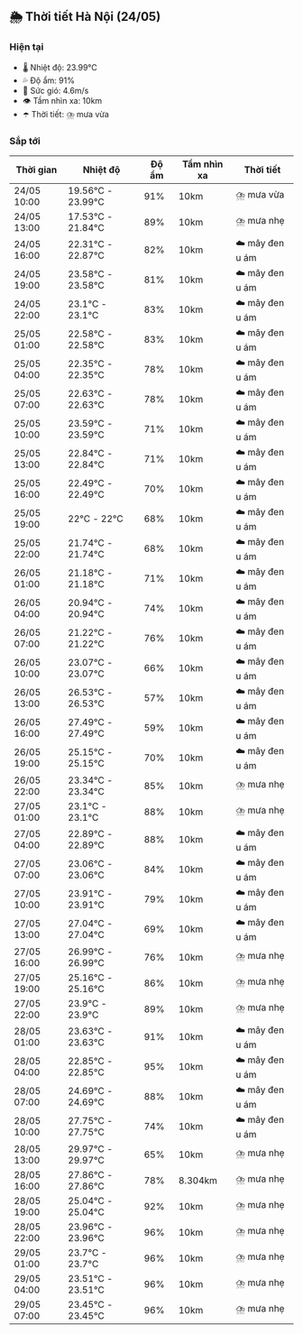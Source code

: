 ## 🌦️ Thời tiết Hà Nội (24/05)

### Hiện tại

- 🌡️ Nhiệt độ: 23.99℃
- 💦 Độ ẩm: 91%
- 💨 Sức gió: 4.6m/s
- 👁️ Tầm nhìn xa: 10km
- ☂️ Thời tiết: ⛈️ mưa vừa

### Sắp tới

| Thời gian | Nhiệt độ | Độ ẩm | Tầm nhìn xa | Thời tiết |
| --- | --- | --- | --- | --- |
| 24/05 10:00 | 19.56℃ - 23.99℃ | 91% | 10km | ⛈️ mưa vừa |
| 24/05 13:00 | 17.53℃ - 21.84℃ | 89% | 10km | ⛈️ mưa nhẹ |
| 24/05 16:00 | 22.31℃ - 22.87℃ | 82% | 10km | ☁️ mây đen u ám |
| 24/05 19:00 | 23.58℃ - 23.58℃ | 81% | 10km | ☁️ mây đen u ám |
| 24/05 22:00 | 23.1℃ - 23.1℃ | 83% | 10km | ☁️ mây đen u ám |
| 25/05 01:00 | 22.58℃ - 22.58℃ | 83% | 10km | ☁️ mây đen u ám |
| 25/05 04:00 | 22.35℃ - 22.35℃ | 78% | 10km | ☁️ mây đen u ám |
| 25/05 07:00 | 22.63℃ - 22.63℃ | 78% | 10km | ☁️ mây đen u ám |
| 25/05 10:00 | 23.59℃ - 23.59℃ | 71% | 10km | ☁️ mây đen u ám |
| 25/05 13:00 | 22.84℃ - 22.84℃ | 71% | 10km | ☁️ mây đen u ám |
| 25/05 16:00 | 22.49℃ - 22.49℃ | 70% | 10km | ☁️ mây đen u ám |
| 25/05 19:00 | 22℃ - 22℃ | 68% | 10km | ☁️ mây đen u ám |
| 25/05 22:00 | 21.74℃ - 21.74℃ | 68% | 10km | ☁️ mây đen u ám |
| 26/05 01:00 | 21.18℃ - 21.18℃ | 71% | 10km | ☁️ mây đen u ám |
| 26/05 04:00 | 20.94℃ - 20.94℃ | 74% | 10km | ☁️ mây đen u ám |
| 26/05 07:00 | 21.22℃ - 21.22℃ | 76% | 10km | ☁️ mây đen u ám |
| 26/05 10:00 | 23.07℃ - 23.07℃ | 66% | 10km | ☁️ mây đen u ám |
| 26/05 13:00 | 26.53℃ - 26.53℃ | 57% | 10km | ☁️ mây đen u ám |
| 26/05 16:00 | 27.49℃ - 27.49℃ | 59% | 10km | ☁️ mây đen u ám |
| 26/05 19:00 | 25.15℃ - 25.15℃ | 70% | 10km | ☁️ mây đen u ám |
| 26/05 22:00 | 23.34℃ - 23.34℃ | 85% | 10km | ⛈️ mưa nhẹ |
| 27/05 01:00 | 23.1℃ - 23.1℃ | 88% | 10km | ⛈️ mưa nhẹ |
| 27/05 04:00 | 22.89℃ - 22.89℃ | 88% | 10km | ☁️ mây đen u ám |
| 27/05 07:00 | 23.06℃ - 23.06℃ | 84% | 10km | ☁️ mây đen u ám |
| 27/05 10:00 | 23.91℃ - 23.91℃ | 79% | 10km | ☁️ mây đen u ám |
| 27/05 13:00 | 27.04℃ - 27.04℃ | 69% | 10km | ☁️ mây đen u ám |
| 27/05 16:00 | 26.99℃ - 26.99℃ | 76% | 10km | ⛈️ mưa nhẹ |
| 27/05 19:00 | 25.16℃ - 25.16℃ | 86% | 10km | ⛈️ mưa nhẹ |
| 27/05 22:00 | 23.9℃ - 23.9℃ | 89% | 10km | ⛈️ mưa nhẹ |
| 28/05 01:00 | 23.63℃ - 23.63℃ | 91% | 10km | ☁️ mây đen u ám |
| 28/05 04:00 | 22.85℃ - 22.85℃ | 95% | 10km | ☁️ mây đen u ám |
| 28/05 07:00 | 24.69℃ - 24.69℃ | 88% | 10km | ☁️ mây đen u ám |
| 28/05 10:00 | 27.75℃ - 27.75℃ | 74% | 10km | ☁️ mây đen u ám |
| 28/05 13:00 | 29.97℃ - 29.97℃ | 65% | 10km | ⛈️ mưa nhẹ |
| 28/05 16:00 | 27.86℃ - 27.86℃ | 78% | 8.304km | ⛈️ mưa nhẹ |
| 28/05 19:00 | 25.04℃ - 25.04℃ | 92% | 10km | ⛈️ mưa nhẹ |
| 28/05 22:00 | 23.96℃ - 23.96℃ | 96% | 10km | ⛈️ mưa nhẹ |
| 29/05 01:00 | 23.7℃ - 23.7℃ | 96% | 10km | ⛈️ mưa nhẹ |
| 29/05 04:00 | 23.51℃ - 23.51℃ | 96% | 10km | ⛈️ mưa nhẹ |
| 29/05 07:00 | 23.45℃ - 23.45℃ | 96% | 10km | ⛈️ mưa nhẹ |
